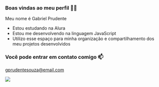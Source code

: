 ### Boas vindas ao meu perfil 💙💙

Meu nome é Gabriel Prudente

- Estou estudando na Alura
- Estou me desenvolvendo na linguagem JavaScript
- Utilizo esse espaço para minha organização e compartilhamento dos meu projetos desenvolvidos

### Você pode entrar em contato comigo 📫

gprudentesouza@email.com

![](https://media.tenor.com/PdFk4HeLUT4AAAAi/nerd.gif)

